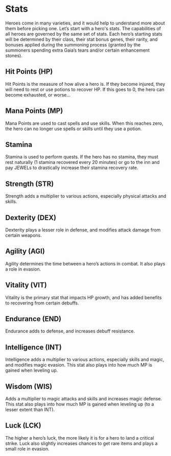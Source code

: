# Stats

Heroes come in many varieties, and it would help to understand more about them before picking one. Let’s start with a hero's stats. The capabilities of all heroes are governed by the same set of stats. Each hero’s starting stats will be determined by their class, their stat bonus genes, their rarity, and bonuses applied during the summoning process (granted by the summoners spending extra Gaia’s tears and/or certain enhancement stones).

## Hit Points (HP)

Hit Points is the measure of how alive a hero is. If they become injured, they will need to rest or use potions to recover HP. If this goes to 0, the hero can become exhausted, or worse…

## Mana Points (MP)

Mana Points are used to cast spells and use skills. When this reaches zero, the hero can no longer use spells or skills until they use a potion.

## Stamina

Stamina is used to perform quests. If the hero has no stamina, they must rest naturally (1 stamina recovered every 20 minutes) or go to the inn and pay JEWELs to drastically increase their stamina recovery rate.

## Strength (STR)

Strength adds a multiplier to various actions, especially physical attacks and skills.

## Dexterity (DEX)

Dexterity plays a lesser role in defense, and modifies attack damage from certain weapons.

## Agility (AGI)

Agility determines the time between a hero’s actions in combat. It also plays a role in evasion.

## Vitality (VIT)

Vitality is the primary stat that impacts HP growth, and has added benefits to recovering from certain debuffs.

## Endurance (END)

Endurance adds to defense, and increases debuff resistance.

## Intelligence (INT)

Intelligence adds a multiplier to various actions, especially skills and magic, and modifies magic evasion. This stat also plays into how much MP is gained when leveling up.

## Wisdom (WIS)

Adds a multiplier to magic attacks and skills and increases magic defense. This stat also plays into how much MP is gained when leveling up (to a lesser extent than INT).

## Luck (LCK)

The higher a hero’s luck, the more likely it is for a hero to land a critical strike. Luck also slightly increases chances to get rare items and plays a small role in evasion.

